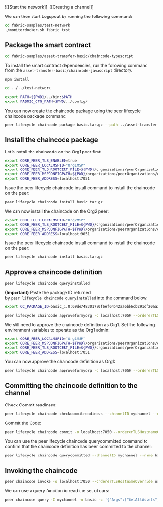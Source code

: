 
![[Start the network]]
![[Creating a channel]]

We can then start Logspout by running the following command:


```bash
cd fabric-samples/test-network
./monitordocker.sh fabric_test
```

## Package the smart contract

```bash
cd fabric-samples/asset-transfer-basic/chaincode-typescript
```

To install the smart contract dependencies, run the following command from the `asset-transfer-basic/chaincode-javascript` directory.

```bash
npm install
```

```bash
cd ../../test-network
```

```bash
export PATH=${PWD}/../bin:$PATH
export FABRIC_CFG_PATH=$PWD/../config/
```

You can now create the chaincode package using the peer lifecycle chaincode package command:

```bash
peer lifecycle chaincode package basic.tar.gz --path ../asset-transfer-basic/chaincode-typescript/ --lang node --label basic_1.0
```

## Install the chaincode package

Let’s install the chaincode on the Org1 peer first:

```bash
export CORE_PEER_TLS_ENABLED=true
export CORE_PEER_LOCALMSPID="Org1MSP"
export CORE_PEER_TLS_ROOTCERT_FILE=${PWD}/organizations/peerOrganizations/org1.example.com/peers/peer0.org1.example.com/tls/ca.crt
export CORE_PEER_MSPCONFIGPATH=${PWD}/organizations/peerOrganizations/org1.example.com/users/Admin@org1.example.com/msp
export CORE_PEER_ADDRESS=localhost:7051
```

Issue the peer lifecycle chaincode install command to install the chaincode on the peer:

```bash
peer lifecycle chaincode install basic.tar.gz
```

We can now install the chaincode on the Org2 peer:

```bash
export CORE_PEER_LOCALMSPID="Org2MSP"
export CORE_PEER_TLS_ROOTCERT_FILE=${PWD}/organizations/peerOrganizations/org2.example.com/peers/peer0.org2.example.com/tls/ca.crt
export CORE_PEER_MSPCONFIGPATH=${PWD}/organizations/peerOrganizations/org2.example.com/users/Admin@org2.example.com/msp
export CORE_PEER_ADDRESS=localhost:9051
```

Issue the peer lifecycle chaincode install command to install the chaincode on the peer:

```bash
peer lifecycle chaincode install basic.tar.gz
```

## Approve a chaincode definition

```bash
peer lifecycle chaincode queryinstalled
```

**(Important)** Paste the package ID returned by `peer lifecycle chaincode queryinstalled` into the command below.
```bash
export CC_PACKAGE_ID=basic_1.0:69de748301770f6ef64b42aa6bb6cb291df20aa39542c3ef94008615704007f3
```

```bash
peer lifecycle chaincode approveformyorg -o localhost:7050 --ordererTLSHostnameOverride orderer.example.com --channelID mychannel --name basic --version 1.0 --package-id $CC_PACKAGE_ID --sequence 1 --tls --cafile "${PWD}/organizations/ordererOrganizations/example.com/orderers/orderer.example.com/msp/tlscacerts/tlsca.example.com-cert.pem"
```

We still need to approve the chaincode definition as Org1. Set the following environment variables to operate as the Org1 admin:

```bash
export CORE_PEER_LOCALMSPID="Org1MSP"
export CORE_PEER_MSPCONFIGPATH=${PWD}/organizations/peerOrganizations/org1.example.com/users/Admin@org1.example.com/msp
export CORE_PEER_TLS_ROOTCERT_FILE=${PWD}/organizations/peerOrganizations/org1.example.com/peers/peer0.org1.example.com/tls/ca.crt
export CORE_PEER_ADDRESS=localhost:7051
```

You can now approve the chaincode definition as Org1:

```bash
peer lifecycle chaincode approveformyorg -o localhost:7050 --ordererTLSHostnameOverride orderer.example.com --channelID mychannel --name basic --version 1.0 --package-id $CC_PACKAGE_ID --sequence 1 --tls --cafile "${PWD}/organizations/ordererOrganizations/example.com/orderers/orderer.example.com/msp/tlscacerts/tlsca.example.com-cert.pem"
```

## Committing the chaincode definition to the channel

Check Commit readiness:

```bash
peer lifecycle chaincode checkcommitreadiness --channelID mychannel --name basic --version 1.0 --sequence 1 --tls --cafile "${PWD}/organizations/ordererOrganizations/example.com/orderers/orderer.example.com/msp/tlscacerts/tlsca.example.com-cert.pem" --output json
```

Commit the Code:

```bash
peer lifecycle chaincode commit -o localhost:7050 --ordererTLSHostnameOverride orderer.example.com --channelID mychannel --name basic --version 1.0 --sequence 1 --tls --cafile "${PWD}/organizations/ordererOrganizations/example.com/orderers/orderer.example.com/msp/tlscacerts/tlsca.example.com-cert.pem" --peerAddresses localhost:7051 --tlsRootCertFiles "${PWD}/organizations/peerOrganizations/org1.example.com/peers/peer0.org1.example.com/tls/ca.crt" --peerAddresses localhost:9051 --tlsRootCertFiles "${PWD}/organizations/peerOrganizations/org2.example.com/peers/peer0.org2.example.com/tls/ca.crt"
```

You can use the peer lifecycle chaincode querycommitted command to confirm that the chaincode definition has been committed to the channel:

```bash
peer lifecycle chaincode querycommitted --channelID mychannel --name basic
```

## Invoking the chaincode

```bash
peer chaincode invoke -o localhost:7050 --ordererTLSHostnameOverride orderer.example.com --tls --cafile "${PWD}/organizations/ordererOrganizations/example.com/orderers/orderer.example.com/msp/tlscacerts/tlsca.example.com-cert.pem" -C mychannel -n basic --peerAddresses localhost:7051 --tlsRootCertFiles "${PWD}/organizations/peerOrganizations/org1.example.com/peers/peer0.org1.example.com/tls/ca.crt" --peerAddresses localhost:9051 --tlsRootCertFiles "${PWD}/organizations/peerOrganizations/org2.example.com/peers/peer0.org2.example.com/tls/ca.crt" -c '{"function":"InitLedger","Args":[]}'
```

We can use a query function to read the set of cars:

```bash
peer chaincode query -C mychannel -n basic -c '{"Args":["GetAllAssets"]}'
```

